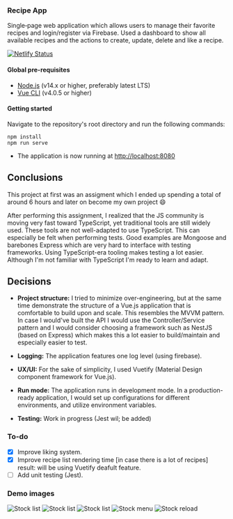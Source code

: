 ### Recipe App

Single‐page web application which allows users to manage their favorite recipes and login/register via Firebase. Used a dashboard to show all available recipes and the actions to create, update, delete and like a recipe.

[![Netlify Status](https://api.netlify.com/api/v1/badges/de5051b6-244d-423c-b8fa-aa6323b83ff1/deploy-status)](https://app.netlify.com/sites/gracious-bhabha-1f6f7b/deploys)


#### Global pre-requisites
- [Node.js](https://nodejs.org/en/) (v14.x or higher, preferably latest LTS)
- [Vue CLI](https://www.npmjs.com/package/@vue/cli) (v4.0.5 or higher)

#### Getting started
Navigate to the repository's root directory and run the following commands:
```
npm install
npm run serve
```

- The application is now running at [http://localhost:8080](http://localhost:8080)

## Conclusions
This project at first was an assigment which I ended up spending a total of around 6 hours and later on become my own project 😄

After performing this assignment, I realized that the JS community is moving very fast toward TypeScript, yet traditional tools are still widely used. These tools are not well-adapted to use TypeScript. This can especially be felt when performing tests. Good examples are Mongoose and barebones Express which are very hard to interface with testing frameworks. Using TypeScript-era tooling makes testing a lot easier. Although I'm not familiar with TypeScript I'm ready to learn and adapt.


## Decisions

- **Project structure:** I tried to minimize over-engineering, but at the same time demonstrate the structure of a Vue.js application that is comfortable to build upon and scale. This resembles the MVVM pattern. In case I would've built the API I would use the Controller/Service pattern and I would consider choosing a framework such as NestJS (based on Express) which makes this a lot easier to build/maintain and especially easier to test.

- **Logging:** The application features one log level (using firebase).

- **UX/UI:** For the sake of simplicity, I used Vuetify (Material Design component framework for Vue.js).

- **Run mode:** The application runs in development mode. In a production-ready application, I would set up configurations for different environments, and utilize environment variables.

- **Testing:** Work in progress (Jest wil; be added)

### To-do
- [x] Improve liking system.
- [x] Improve recipe list rendering time [in case there is a lot of recipes] result: will be using Vuetify deafult feature.
- [ ] Add unit testing (Jest).

### Demo images
![Stock list](image-login.png)
![Stock list](image-home.png)
![Stock list](image-home-2.png)
![Stock menu](image-menu.png)
![Stock reload](image-reload.png)
